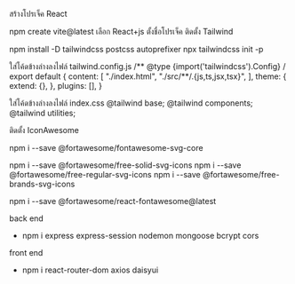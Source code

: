 สร้างโปรเจ็ค React

npm create vite@latest
เลือก React+js
ตั้งชื่อโปรเจ็ค
ติดตั้ง Tailwind

npm install -D tailwindcss postcss autoprefixer npx tailwindcss init -p

ใส่โค้ดข้างล่างลงไฟล์ tailwind.config.js /** @type {import('tailwindcss').Config} / export default { content: [ "./index.html", "./src/**/.{js,ts,jsx,tsx}", ], theme: { extend: {}, }, plugins: [], }

ใส่โค้ดข้างล่างลงไฟล์ index.css @tailwind base; @tailwind components; @tailwind utilities;

ติดตั้ง IconAwesome

npm i --save @fortawesome/fontawesome-svg-core

npm i --save @fortawesome/free-solid-svg-icons npm i --save @fortawesome/free-regular-svg-icons npm i --save @fortawesome/free-brands-svg-icons

npm i --save @fortawesome/react-fontawesome@latest

back end
- npm i express express-session nodemon mongoose bcrypt cors

front end
- npm i react-router-dom axios daisyui
